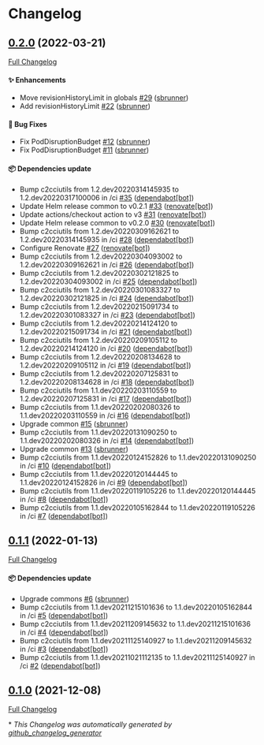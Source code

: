 # Changelog

## [0.2.0](https://github.com/camptocamp/helm-custom-pod/tree/0.2.0) (2022-03-21)

[Full Changelog](https://github.com/camptocamp/helm-custom-pod/compare/0.1.1...0.2.0)

#### :sparkles: Enhancements

- Move revisionHistoryLimit in globals [\#29](https://github.com/camptocamp/helm-custom-pod/pull/29) ([sbrunner](https://github.com/sbrunner))
- Add revisionHistoryLimit [\#22](https://github.com/camptocamp/helm-custom-pod/pull/22) ([sbrunner](https://github.com/sbrunner))

#### :bug: Bug Fixes

- Fix PodDisruptionBudget [\#12](https://github.com/camptocamp/helm-custom-pod/pull/12) ([sbrunner](https://github.com/sbrunner))
- Fix PodDisruptionBudget [\#11](https://github.com/camptocamp/helm-custom-pod/pull/11) ([sbrunner](https://github.com/sbrunner))

#### :package: Dependencies update

- Bump c2cciutils from 1.2.dev20220314145935 to 1.2.dev20220317100006 in /ci [\#35](https://github.com/camptocamp/helm-custom-pod/pull/35) ([dependabot[bot]](https://github.com/apps/dependabot))
- Update Helm release common to v0.2.1 [\#33](https://github.com/camptocamp/helm-custom-pod/pull/33) ([renovate[bot]](https://github.com/apps/renovate))
- Update actions/checkout action to v3 [\#31](https://github.com/camptocamp/helm-custom-pod/pull/31) ([renovate[bot]](https://github.com/apps/renovate))
- Update Helm release common to v0.2.0 [\#30](https://github.com/camptocamp/helm-custom-pod/pull/30) ([renovate[bot]](https://github.com/apps/renovate))
- Bump c2cciutils from 1.2.dev20220309162621 to 1.2.dev20220314145935 in /ci [\#28](https://github.com/camptocamp/helm-custom-pod/pull/28) ([dependabot[bot]](https://github.com/apps/dependabot))
- Configure Renovate [\#27](https://github.com/camptocamp/helm-custom-pod/pull/27) ([renovate[bot]](https://github.com/apps/renovate))
- Bump c2cciutils from 1.2.dev20220304093002 to 1.2.dev20220309162621 in /ci [\#26](https://github.com/camptocamp/helm-custom-pod/pull/26) ([dependabot[bot]](https://github.com/apps/dependabot))
- Bump c2cciutils from 1.2.dev20220302121825 to 1.2.dev20220304093002 in /ci [\#25](https://github.com/camptocamp/helm-custom-pod/pull/25) ([dependabot[bot]](https://github.com/apps/dependabot))
- Bump c2cciutils from 1.2.dev20220301083327 to 1.2.dev20220302121825 in /ci [\#24](https://github.com/camptocamp/helm-custom-pod/pull/24) ([dependabot[bot]](https://github.com/apps/dependabot))
- Bump c2cciutils from 1.2.dev20220215091734 to 1.2.dev20220301083327 in /ci [\#23](https://github.com/camptocamp/helm-custom-pod/pull/23) ([dependabot[bot]](https://github.com/apps/dependabot))
- Bump c2cciutils from 1.2.dev20220214124120 to 1.2.dev20220215091734 in /ci [\#21](https://github.com/camptocamp/helm-custom-pod/pull/21) ([dependabot[bot]](https://github.com/apps/dependabot))
- Bump c2cciutils from 1.2.dev20220209105112 to 1.2.dev20220214124120 in /ci [\#20](https://github.com/camptocamp/helm-custom-pod/pull/20) ([dependabot[bot]](https://github.com/apps/dependabot))
- Bump c2cciutils from 1.2.dev20220208134628 to 1.2.dev20220209105112 in /ci [\#19](https://github.com/camptocamp/helm-custom-pod/pull/19) ([dependabot[bot]](https://github.com/apps/dependabot))
- Bump c2cciutils from 1.2.dev20220207125831 to 1.2.dev20220208134628 in /ci [\#18](https://github.com/camptocamp/helm-custom-pod/pull/18) ([dependabot[bot]](https://github.com/apps/dependabot))
- Bump c2cciutils from 1.1.dev20220203110559 to 1.2.dev20220207125831 in /ci [\#17](https://github.com/camptocamp/helm-custom-pod/pull/17) ([dependabot[bot]](https://github.com/apps/dependabot))
- Bump c2cciutils from 1.1.dev20220202080326 to 1.1.dev20220203110559 in /ci [\#16](https://github.com/camptocamp/helm-custom-pod/pull/16) ([dependabot[bot]](https://github.com/apps/dependabot))
- Upgrade common [\#15](https://github.com/camptocamp/helm-custom-pod/pull/15) ([sbrunner](https://github.com/sbrunner))
- Bump c2cciutils from 1.1.dev20220131090250 to 1.1.dev20220202080326 in /ci [\#14](https://github.com/camptocamp/helm-custom-pod/pull/14) ([dependabot[bot]](https://github.com/apps/dependabot))
- Upgrade common [\#13](https://github.com/camptocamp/helm-custom-pod/pull/13) ([sbrunner](https://github.com/sbrunner))
- Bump c2cciutils from 1.1.dev20220124152826 to 1.1.dev20220131090250 in /ci [\#10](https://github.com/camptocamp/helm-custom-pod/pull/10) ([dependabot[bot]](https://github.com/apps/dependabot))
- Bump c2cciutils from 1.1.dev20220120144445 to 1.1.dev20220124152826 in /ci [\#9](https://github.com/camptocamp/helm-custom-pod/pull/9) ([dependabot[bot]](https://github.com/apps/dependabot))
- Bump c2cciutils from 1.1.dev20220119105226 to 1.1.dev20220120144445 in /ci [\#8](https://github.com/camptocamp/helm-custom-pod/pull/8) ([dependabot[bot]](https://github.com/apps/dependabot))
- Bump c2cciutils from 1.1.dev20220105162844 to 1.1.dev20220119105226 in /ci [\#7](https://github.com/camptocamp/helm-custom-pod/pull/7) ([dependabot[bot]](https://github.com/apps/dependabot))

## [0.1.1](https://github.com/camptocamp/helm-custom-pod/tree/0.1.1) (2022-01-13)

[Full Changelog](https://github.com/camptocamp/helm-custom-pod/compare/0.1.0...0.1.1)

#### :package: Dependencies update

- Upgrade commons [\#6](https://github.com/camptocamp/helm-custom-pod/pull/6) ([sbrunner](https://github.com/sbrunner))
- Bump c2cciutils from 1.1.dev20211215101636 to 1.1.dev20220105162844 in /ci [\#5](https://github.com/camptocamp/helm-custom-pod/pull/5) ([dependabot[bot]](https://github.com/apps/dependabot))
- Bump c2cciutils from 1.1.dev20211209145632 to 1.1.dev20211215101636 in /ci [\#4](https://github.com/camptocamp/helm-custom-pod/pull/4) ([dependabot[bot]](https://github.com/apps/dependabot))
- Bump c2cciutils from 1.1.dev20211125140927 to 1.1.dev20211209145632 in /ci [\#3](https://github.com/camptocamp/helm-custom-pod/pull/3) ([dependabot[bot]](https://github.com/apps/dependabot))
- Bump c2cciutils from 1.1.dev20211021112135 to 1.1.dev20211125140927 in /ci [\#2](https://github.com/camptocamp/helm-custom-pod/pull/2) ([dependabot[bot]](https://github.com/apps/dependabot))

## [0.1.0](https://github.com/camptocamp/helm-custom-pod/tree/0.1.0) (2021-12-08)

[Full Changelog](https://github.com/camptocamp/helm-custom-pod/compare/19c20bd7bb6df7912ded54daf3a6d90c78763ec7...0.1.0)

\* _This Changelog was automatically generated by [github_changelog_generator](https://github.com/github-changelog-generator/github-changelog-generator)_
